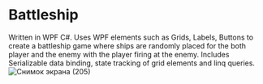 # Battleship
Written in WPF C#. Uses WPF elements such as Grids, Labels, Buttons to create a battleship game where ships are randomly placed for the both player and the enemy with the player firing at the enemy. Includes Serializable data binding, state tracking of grid elements and linq queries.
![Снимок экрана (205)](https://github.com/arthurshk/Battleship/assets/135430504/ba6bf797-4f35-4136-9e71-74bba1f08645)
